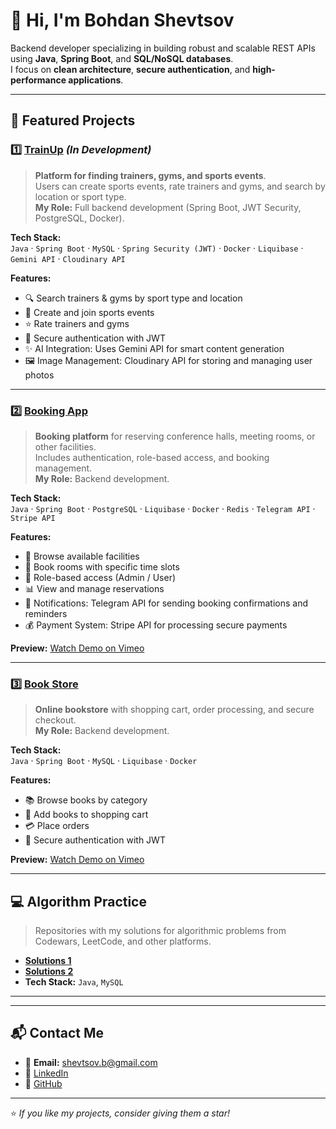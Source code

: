 # 👋 Hi, I'm Bohdan Shevtsov

Backend developer specializing in building robust and scalable REST APIs using **Java**, **Spring Boot**, and **SQL/NoSQL databases**.  
I focus on **clean architecture**, **secure authentication**, and **high-performance applications**.

---

## 🚀 Featured Projects

### 1️⃣ [TrainUp](https://github.com/BohdanDymydiuk/train-up) *(In Development)*
> **Platform for finding trainers, gyms, and sports events**.  
> Users can create sports events, rate trainers and gyms, and search by location or sport type.  
> **My Role:** Full backend development (Spring Boot, JWT Security, PostgreSQL, Docker).

**Tech Stack:**  
`Java` · `Spring Boot` · `MySQL` · `Spring Security (JWT)` · `Docker` · `Liquibase` · `Gemini API` · `Cloudinary API`

**Features:**
- 🔍 Search trainers & gyms by sport type and location
- 📅 Create and join sports events
- ⭐ Rate trainers and gyms
- 🔐 Secure authentication with JWT
- ✨ AI Integration: Uses Gemini API for smart content generation
- 🖼️ Image Management: Cloudinary API for storing and managing user photos

<!--
**Preview:**  
![TrainUp Screenshot](https://via.placeholder.com/800x400?text=TrainUp+Preview) -->

---

### 2️⃣ [Booking App](https://github.com/BohdanS-UA/booking-app-bs)
> **Booking platform** for reserving conference halls, meeting rooms, or other facilities.  
> Includes authentication, role-based access, and booking management.  
> **My Role:** Backend development.

**Tech Stack:**  
`Java` · `Spring Boot` · `PostgreSQL` · `Liquibase` · `Docker` · `Redis` · `Telegram API` · `Stripe API`

**Features:**
- 🏢 Browse available facilities
- 📅 Book rooms with specific time slots
- 👥 Role-based access (Admin / User)
- 📊 View and manage reservations
- 📢 Notifications: Telegram API for sending booking confirmations and reminders
- 💰 Payment System: Stripe API for processing secure payments



**Preview:** [Watch Demo on Vimeo](https://vimeo.com/1076702684)

---

### 3️⃣ [Book Store](https://github.com/BohdanS-UA/book-store-v2)
> **Online bookstore** with shopping cart, order processing, and secure checkout.  
> **My Role:** Backend development.

**Tech Stack:**  
`Java` · `Spring Boot` · `MySQL` · `Liquibase` · `Docker`

**Features:**
- 📚 Browse books by category
- 🛒 Add books to shopping cart
- 💳 Place orders
- 🔐 Secure authentication with JWT

**Preview:** [Watch Demo on Vimeo](https://vimeo.com/manage/videos/1065013803)


---
## 💻 Algorithm Practice

> Repositories with my solutions for algorithmic problems from Codewars, LeetCode, and other platforms.

- **[Solutions 1](https://github.com/BohdanS-UA/algorithmic-tasks)**
- **[Solutions 2](https://github.com/BohdanS-UA/algoritthmic_tasks_2)**
- **Tech Stack:** `Java`, `MySQL`
---

---


## 📬 Contact Me
- 📧 **Email:** shevtsov.b@gmail.com  
- 💼 [LinkedIn](https://www.linkedin.com/in/bohdan-shevtsov-810741106/)  
- 🐙 [GitHub](https://github.com/BohdanS-UA)

---
⭐ *If you like my projects, consider giving them a star!*
